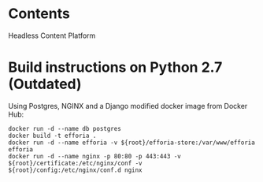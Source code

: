 # Contents
Headless Content Platform

# Build instructions on Python 2.7 (Outdated)

Using Postgres, NGINX and a Django modified docker image from Docker Hub:

```
docker run -d --name db postgres
docker build -t efforia .
docker run -d --name efforia -v ${root}/efforia-store:/var/www/efforia efforia
docker run -d --name nginx -p 80:80 -p 443:443 -v ${root}/certificate:/etc/nginx/conf -v ${root}/config:/etc/nginx/conf.d nginx
```
